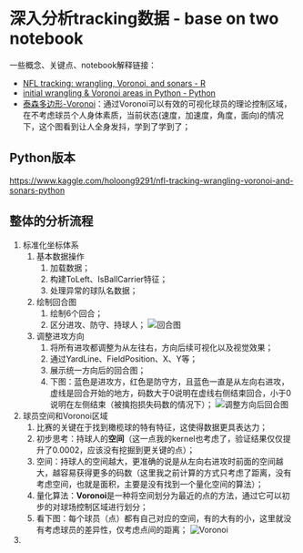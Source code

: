 # 深入分析tracking数据 - base on two notebook

一些概念、关键点、notebook解释链接：
- [NFL tracking: wrangling, Voronoi, and sonars - R](https://www.kaggle.com/statsbymichaellopez/nfl-tracking-wrangling-voronoi-and-sonars)
- [initial wrangling & Voronoi areas in Python - Python](https://www.kaggle.com/cpmpml/initial-wrangling-voronoi-areas-in-python)
- [泰森多边形-Voronoi](https://baike.baidu.com/item/%E6%B3%B0%E6%A3%AE%E5%A4%9A%E8%BE%B9%E5%BD%A2/3428661?fromtitle=voronoi&fromid=9089406&fr=aladdin)：通过Voronoi可以有效的可视化球员的理论控制区域，在不考虑球员个人身体素质，当前状态(速度，加速度，角度，面向)的情况下，这个图看到让人全身发抖，学到了学到了；

## Python版本
https://www.kaggle.com/holoong9291/nfl-tracking-wrangling-voronoi-and-sonars-python

## 整体的分析流程
1. 标准化坐标体系
    1. 基本数据操作
        1. 加载数据；
        2. 构建ToLeft、IsBallCarrier特征；
        3. 处理异常的球队名数据；
    2. 绘制回合图
        1. 绘制6个回合；
        2. 区分进攻、防守、持球人；
    ![回合图](https://www.kaggleusercontent.com/kf/21999507/eyJhbGciOiJkaXIiLCJlbmMiOiJBMTI4Q0JDLUhTMjU2In0..zYETe2xt4LV4ewND0ZhaDQ.zTPx1zGWujhHtvrSfd4wLGty0kYQvYSz1o6gBu9WWHoxtZWS1fqMVBzMk3zReBGV7vfKXNfH7UzNrc5-USo20DiBWlegrQsb1BKfczvZkp3IPVmTpMbKCMQO8X1PzHBI2Ivw5NrQ6hVMvEP0EMqugtASA2orJ_g8S7wkXFPn6t-P3_7ZxVvr2XneVPPq1yiTNEfC9ZePHNdaKttiI1LCYA.ClhckRpbNGqpvVrkZy5lXQ/__results___files/__results___3_1.png)
    3. 调整进攻方向
        1. 将所有进攻都调整为从左往右，方向后续可视化以及视觉效果；
        2. 通过YardLine、FieldPosition、X、Y等；
        3. 展示统一方向后的回合图；
        4. 下图：蓝色是进攻方，红色是防守方，且蓝色一直是从左向右进攻，虚线是回合开始的地方，码数大于0说明在虚线右侧结束回合，小于0说明在左侧结束（被擒抱损失码数的情况下）；
    ![调整方向后回合图](https://www.kaggleusercontent.com/kf/21999507/eyJhbGciOiJkaXIiLCJlbmMiOiJBMTI4Q0JDLUhTMjU2In0..zYETe2xt4LV4ewND0ZhaDQ.zTPx1zGWujhHtvrSfd4wLGty0kYQvYSz1o6gBu9WWHoxtZWS1fqMVBzMk3zReBGV7vfKXNfH7UzNrc5-USo20DiBWlegrQsb1BKfczvZkp3IPVmTpMbKCMQO8X1PzHBI2Ivw5NrQ6hVMvEP0EMqugtASA2orJ_g8S7wkXFPn6t-P3_7ZxVvr2XneVPPq1yiTNEfC9ZePHNdaKttiI1LCYA.ClhckRpbNGqpvVrkZy5lXQ/__results___files/__results___7_1.png)
2. 球员空间和Voronoi区域
    1. 比赛的关键在于找到橄榄球的特有特征，这使得数据更具表达力；
    2. 初步思考：持球人的**空间**（这一点我的kernel也考虑了，验证结果仅仅提升了0.0002，应该没有挖掘到更关键的点）；
    3. 空间：持球人的空间越大，更准确的说是从左向右进攻时前面的空间越大，越容易获得更多的码数（这里我之前计算的方式只考虑了距离，没有考虑空间，也就是面积，主要是没有找到一个量化空间的算法）；
    4. 量化算法：**Voronoi**是一种将空间划分为最近的点的方法，通过它可以初步的对球场控制区域进行划分；
    5. 看下图：每个球员（点）都有自己对应的空间，有的大有的小，这里就没有考虑球员的差异性，仅考虑点间的距离；
![Voronoi](https://www.kaggleusercontent.com/kf/21999507/eyJhbGciOiJkaXIiLCJlbmMiOiJBMTI4Q0JDLUhTMjU2In0..zYETe2xt4LV4ewND0ZhaDQ.zTPx1zGWujhHtvrSfd4wLGty0kYQvYSz1o6gBu9WWHoxtZWS1fqMVBzMk3zReBGV7vfKXNfH7UzNrc5-USo20DiBWlegrQsb1BKfczvZkp3IPVmTpMbKCMQO8X1PzHBI2Ivw5NrQ6hVMvEP0EMqugtASA2orJ_g8S7wkXFPn6t-P3_7ZxVvr2XneVPPq1yiTNEfC9ZePHNdaKttiI1LCYA.ClhckRpbNGqpvVrkZy5lXQ/__results___files/__results___9_0.png)
3. 
